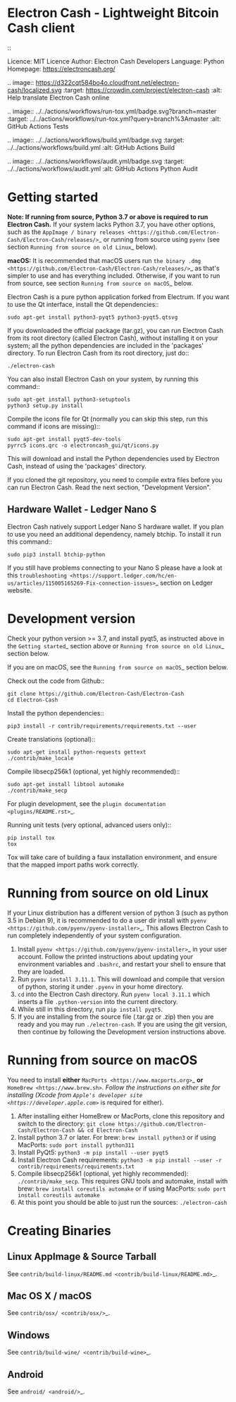 Electron Cash - Lightweight Bitcoin Cash client
=====================================

::

  Licence: MIT Licence
  Author: Electron Cash Developers
  Language: Python
  Homepage: https://electroncash.org/

.. image:: https://d322cqt584bo4o.cloudfront.net/electron-cash/localized.svg
    :target: https://crowdin.com/project/electron-cash
    :alt: Help translate Electron Cash online

.. image:: ../../actions/workflows/run-tox.yml/badge.svg?branch=master
    :target: ../../actions/workflows/run-tox.yml?query=branch%3Amaster
    :alt: GitHub Actions Tests

.. image:: ../../actions/workflows/build.yml/badge.svg
    :target: ../../actions/workflows/build.yml
    :alt: GitHub Actions Build

.. image:: ../../actions/workflows/audit.yml/badge.svg
    :target: ../../actions/workflows/audit.yml
    :alt: GitHub Actions Python Audit

Getting started
===============

**Note: If running from source, Python 3.7 or above is required to run Electron Cash.** If your system lacks Python 3.7,
you have other options, such as the `AppImage / binary releases <https://github.com/Electron-Cash/Electron-Cash/releases/>`_
or running from source using `pyenv` (see section `Running from source on old Linux`_ below).

**macOS:** It is recommended that macOS users run `the binary .dmg <https://github.com/Electron-Cash/Electron-Cash/releases/>`_  as that's simpler to use and has everything included.  Otherwise, if you want to run from source, see section `Running from source on macOS`_ below.

Electron Cash is a pure python application forked from Electrum. If you want to use the Qt interface, install the Qt dependencies::

    sudo apt-get install python3-pyqt5 python3-pyqt5.qtsvg

If you downloaded the official package (tar.gz), you can run
Electron Cash from its root directory (called Electron Cash), without installing it on your
system; all the python dependencies are included in the 'packages'
directory. To run Electron Cash from its root directory, just do::

    ./electron-cash

You can also install Electron Cash on your system, by running this command::

    sudo apt-get install python3-setuptools
    python3 setup.py install

Compile the icons file for Qt (normally you can skip this step, run this command if icons are missing)::

    sudo apt-get install pyqt5-dev-tools
    pyrrc5 icons.qrc -o electroncash_gui/qt/icons.py

This will download and install the Python dependencies used by
Electron Cash, instead of using the 'packages' directory.

If you cloned the git repository, you need to compile extra files
before you can run Electron Cash. Read the next section, "Development
Version".

Hardware Wallet - Ledger Nano S
-------------------------------

Electron Cash natively support Ledger Nano S hardware wallet. If you plan to use
you need an additional dependency, namely btchip. To install it run this command::

    sudo pip3 install btchip-python

If you still have problems connecting to your Nano S please have a look at this
`troubleshooting <https://support.ledger.com/hc/en-us/articles/115005165269-Fix-connection-issues>`_ section on Ledger website.


Development version
===================

Check your python version >= 3.7, and install pyqt5, as instructed above in the
`Getting started`_ section above or `Running from source on old Linux`_ section below.

If you are on macOS, see the `Running from source on macOS`_ section below.

Check out the code from Github::

    git clone https://github.com/Electron-Cash/Electron-Cash
    cd Electron-Cash

Install the python dependencies::

    pip3 install -r contrib/requirements/requirements.txt --user

Create translations (optional)::

    sudo apt-get install python-requests gettext
    ./contrib/make_locale

Compile libsecp256k1 (optional, yet highly recommended)::

    sudo apt-get install libtool automake
    ./contrib/make_secp

For plugin development, see the `plugin documentation <plugins/README.rst>`_.

Running unit tests (very optional, advanced users only)::

    pip install tox
    tox

Tox will take care of building a faux installation environment, and ensure that
the mapped import paths work correctly.

Running from source on old Linux
================================

If your Linux distribution has a different version of python 3 (such as python
3.5 in Debian 9), it is recommended to do a user dir install with
`pyenv <https://github.com/pyenv/pyenv-installer>`_. This allows Electron
Cash to run completely independently of your system configuration.

1. Install `pyenv <https://github.com/pyenv/pyenv-installer>`_ in your user
   account. Follow the printed instructions about updating your environment
   variables and ``.bashrc``, and restart your shell to ensure that they are
   loaded.
2. Run ``pyenv install 3.11.1``. This will download and compile that version of
   python, storing it under ``.pyenv`` in your home directory.
3. ``cd`` into the Electron Cash directory. Run ``pyenv local 3.11.1`` which inserts
   a file ``.python-version`` into the current directory.
4. While still in this directory, run ``pip install pyqt5``.
5. If you are installing from the source file (.tar.gz or .zip) then you are
   ready and you may run ``./electron-cash``. If you are using the git version,
   then continue by following the Development version instructions above.

Running from source on macOS
============================

You need to install **either** `MacPorts <https://www.macports.org>`_  **or** `HomeBrew <https://www.brew.sh>`_.  Follow the instructions on either site for installing (Xcode from `Apple's developer site <https://developer.apple.com>`_ is required for either).

1. After installing either HomeBrew or MacPorts, clone this repository and switch to the directory: ``git clone https://github.com/Electron-Cash/Electron-Cash && cd Electron-Cash``
2. Install python 3.7 or later. For brew: ``brew install python3`` or if using MacPorts: ``sudo port install python311``
3. Install PyQt5: ``python3 -m pip install --user pyqt5``
4. Install Electron Cash requirements: ``python3 -m pip install --user -r contrib/requirements/requirements.txt``
5. Compile libsecp256k1 (optional, yet highly recommended): ``./contrib/make_secp``.
   This requires GNU tools and automake, install with brew: ``brew install coreutils automake`` or if using MacPorts: ``sudo port install coreutils automake``
6. At this point you should be able to just run the sources: ``./electron-cash``


Creating Binaries
=================

Linux AppImage & Source Tarball
--------------

See `contrib/build-linux/README.md <contrib/build-linux/README.md>`_.

Mac OS X / macOS
--------

See `contrib/osx/ <contrib/osx/>`_.

Windows
-------

See `contrib/build-wine/ <contrib/build-wine>`_.

Android
-------

See `android/ <android/>`_.
